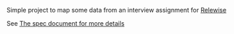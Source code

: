 Simple project to map some data from an interview assignment for [Relewise](https://www.relewise.com/)

See [The spec document for more details](https://github.com/bnm12/Relewise-Assignment/blob/main/Relewise%20Developer%20Exercises.pdf)
